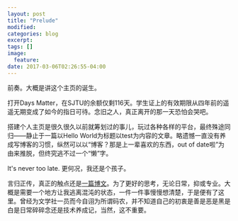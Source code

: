 ```yaml
---
layout: post
title: "Prelude"
modified:
categories: blog
excerpt:
tags: []
image:
  feature:
date: 2017-03-06T02:26:55-04:00
---
```


前奏。大概是讲这个主页的诞生。

打开Days Matter，在SJTU的余额仅剩116天。学生证上的有效期限从四年前的遥遥无期变成了如今的指日可待。念旧之人，真正离开的那一天恐怕会哭吧。

搭建个人主页是很久很久以前就筹划过的事儿，玩过各种各样的平台，最终殊途同归——静止于一篇以Hello World为标题以test为内容的文章。略遗憾一直没有养成写博客的习惯，纵然可以以“博客？那是上一辈喜欢的东西，out of date啦”为由来推脱，但终究逃不过一个“懒”字。

It's never too late. 更何况，我还是个孩子。

言归正传，真正的触点还是[一篇博文][weipeng]。为了更好的思考，无论日常，抑或专业。大概是需要一个地方让我逃离混沌的状态，一件一件事慢慢想清楚，于是便有了这里。曾经为文学社一员而今自诩为所谓码农，并不知道自己的初衷是善是恶是黑是白是日常碎碎念还是技术养成记，当然，这不重要。



[weipeng]: http://mindhacks.cn/2009/02/15/why-you-should-start-blogging-now/
